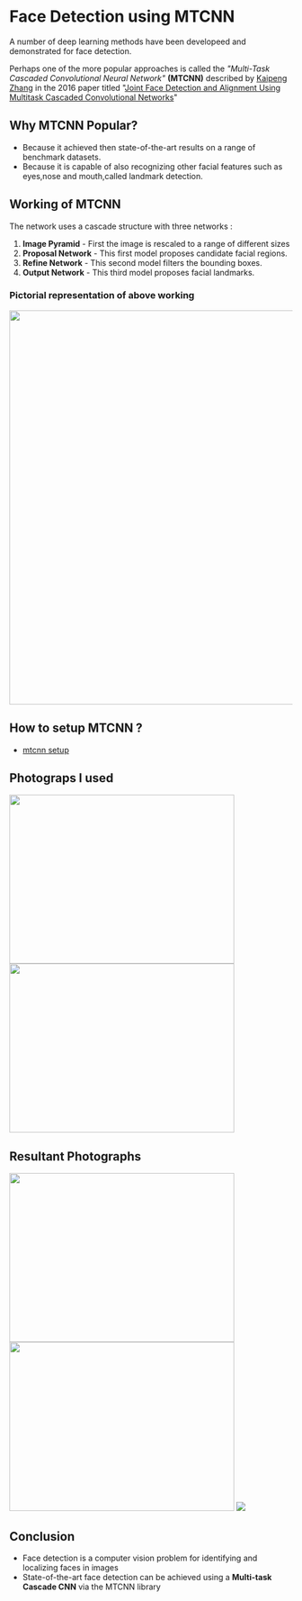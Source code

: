 # Face Detection using MTCNN

A number of deep learning methods have been developeed and demonstrated for face detection.

Perhaps one of the more popular approaches is called the _"Multi-Task Cascaded Convolutional Neural Network"_ **(MTCNN)** described by [Kaipeng Zhang](https://kpzhang93.github.io/) in the 2016 paper titled "[Joint Face Detection and Alignment Using Multitask Cascaded Convolutional Networks](https://arxiv.org/abs/1604.02878)"

## Why MTCNN Popular?

- Because it achieved then state-of-the-art results on a range of benchmark datasets.
- Because it is capable of also recognizing other facial features such as eyes,nose and mouth,called landmark detection.

## Working of MTCNN

The network uses a cascade structure with three networks :

1. **Image Pyramid** - First the image is rescaled to a range of different sizes
2. **Proposal Network** - This first model proposes candidate facial regions.
3. **Refine Network** - This second model filters the bounding boxes.
4. **Output Network** - This third model proposes facial landmarks.

### Pictorial representation of above working

<img src="https://github.com/kuluruvineeth/Face-X/blob/issue887/Face-Detection/Face%20Detection%20using%20MTCNN/mtcnn.webp" height="700">

## How to setup MTCNN ?

- [mtcnn setup](https://pypi.org/project/mtcnn/)

## Photograps I used

<img src="https://github.com/kuluruvineeth/Face-X/blob/issue887/Face-Detection/Face%20Detection%20using%20MTCNN/test1.jpg" width="400" height="300">   <img src="https://github.com/kuluruvineeth/Face-X/blob/issue887/Face-Detection/Face%20Detection%20using%20MTCNN/test2.jpg" width="400" height="300">

## Resultant Photographs


<img src="https://github.com/kuluruvineeth/Face-X/blob/issue887/Face-Detection/Face%20Detection%20using%20MTCNN/res1.png" width="400" height="300"> <img src="https://github.com/kuluruvineeth/Face-X/blob/issue887/Face-Detection/Face%20Detection%20using%20MTCNN/res1.1.png" width="400" height="300"> <img src="https://github.com/kuluruvineeth/Face-X/blob/issue887/Face-Detection/Face%20Detection%20using%20MTCNN/res2.png">


## Conclusion

- Face detection is a computer vision problem for identifying and localizing faces in images
- State-of-the-art face detection can be achieved using a **Multi-task Cascade CNN** via the MTCNN library
